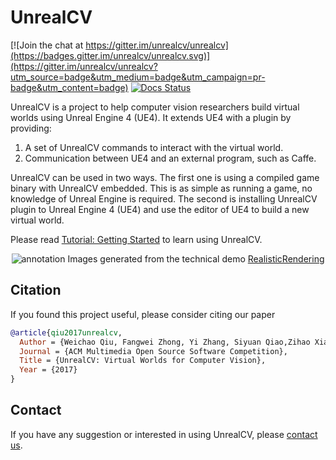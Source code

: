 # UnrealCV

[![Join the chat at https://gitter.im/unrealcv/unrealcv](https://badges.gitter.im/unrealcv/unrealcv.svg)](https://gitter.im/unrealcv/unrealcv?utm_source=badge&utm_medium=badge&utm_campaign=pr-badge&utm_content=badge)
[![Docs Status](https://readthedocs.org/projects/unrealcv/badge/?version=latest
)](http://docs.unrealcv.org)

<!-- [![Build Status](https://travis-ci.org/unrealcv/unrealcv.svg?branch=master)](https://travis-ci.org/unrealcv/unrealcv) -->

UnrealCV is a project to help computer vision researchers build virtual worlds using Unreal Engine 4 (UE4). It extends UE4 with a plugin by providing:

1. A set of UnrealCV commands to interact with the virtual world.
2. Communication between UE4 and an external program, such as Caffe.

UnrealCV can be used in two ways. The first one is using a compiled game binary with UnrealCV embedded. This is as simple as running a game, no knowledge of Unreal Engine is required. The second is installing UnrealCV plugin to Unreal Engine 4 (UE4) and use the editor of UE4 to build a new virtual world.


Please read [Tutorial: Getting Started](http://unrealcv.github.io/tutorial/getting_started.html) to learn using UnrealCV.

<center>
<img src="http://unrealcv.github.io/images/homepage_teaser.png" alt="annotation"/>
Images generated from the technical demo <a href="http://docs.unrealcv.org/en/master/reference/model_zoo.html#realisticrendering">RealisticRendering</a><br>
</center>

## Citation

If you found this project useful, please consider citing our paper

```bibtex
@article{qiu2017unrealcv,
  Author = {Weichao Qiu, Fangwei Zhong, Yi Zhang, Siyuan Qiao,Zihao Xiao, Tae Soo Kim, Yizhou Wang, Alan Yuille},
  Journal = {ACM Multimedia Open Source Software Competition},
  Title = {UnrealCV: Virtual Worlds for Computer Vision},
  Year = {2017}
}
```

## Contact
If you have any suggestion or interested in using UnrealCV, please [contact us](http://unrealcv.github.io/contact.html).
